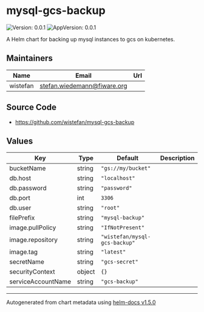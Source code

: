# mysql-gcs-backup

![Version: 0.0.1](https://img.shields.io/badge/Version-0.0.1-informational?style=flat-square) ![AppVersion: 0.0.1](https://img.shields.io/badge/AppVersion-0.0.1-informational?style=flat-square)

A Helm chart for backing up mysql instances to gcs on kubernetes.

## Maintainers

| Name | Email | Url |
| ---- | ------ | --- |
| wistefan | stefan.wiedemann@fiware.org |  |

## Source Code

* <https://github.com/wistefan/mysql-gcs-backup>

## Values

| Key | Type | Default | Description |
|-----|------|---------|-------------|
| bucketName | string | `"gs://my/bucket"` |  |
| db.host | string | `"localhost"` |  |
| db.password | string | `"password"` |  |
| db.port | int | `3306` |  |
| db.user | string | `"root"` |  |
| filePrefix | string | `"mysql-backup"` |  |
| image.pullPolicy | string | `"IfNotPresent"` |  |
| image.repository | string | `"wistefan/mysql-gcs-backup"` |  |
| image.tag | string | `"latest"` |  |
| secretName | string | `"gcs-secret"` |  |
| securityContext | object | `{}` |  |
| serviceAccountName | string | `"gcs-backup"` |  |

----------------------------------------------
Autogenerated from chart metadata using [helm-docs v1.5.0](https://github.com/norwoodj/helm-docs/releases/v1.5.0)
